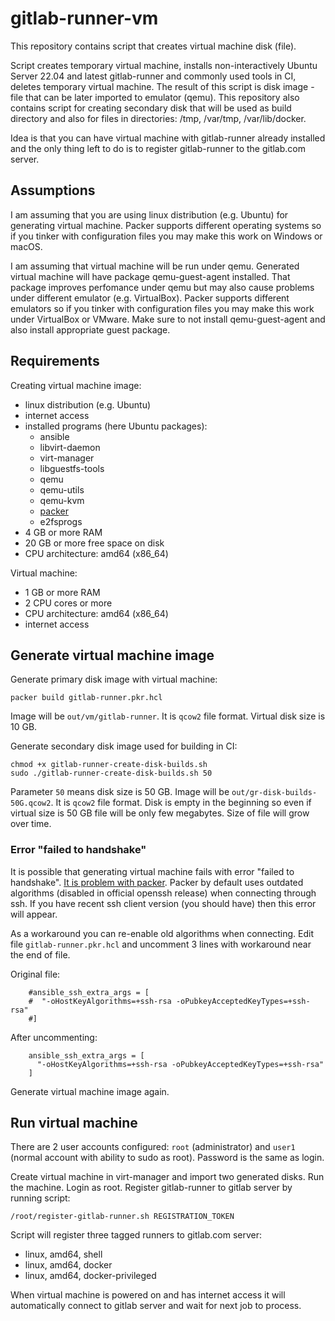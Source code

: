 # gitlab-runner-vm

This repository contains script that creates virtual machine disk (file).

Script creates temporary virtual machine, installs non-interactively Ubuntu Server 22.04 and latest gitlab-runner and commonly used tools in CI, deletes temporary virtual machine. The result of this script is disk image - file that can be later imported to emulator (qemu). This repository also contains script for creating secondary disk that will be used as build directory and also for files in directories: /tmp, /var/tmp, /var/lib/docker.

Idea is that you can have virtual machine with gitlab-runner already installed and the only thing left to do is to register gitlab-runner to the gitlab.com server.

## Assumptions

I am assuming that you are using linux distribution (e.g. Ubuntu) for generating virtual machine. Packer supports different operating systems so if you tinker with configuration files you may make this work on Windows or macOS.

I am assuming that virtual machine will be run under qemu. Generated virtual machine will have package qemu-guest-agent installed. That package improves perfomance under qemu but may also cause problems under different emulator (e.g. VirtualBox). Packer supports different emulators so if you tinker with configuration files you may make this work under VirtualBox or VMware. Make sure to not install qemu-guest-agent and also install appropriate guest package.

## Requirements

Creating virtual machine image:

* linux distribution (e.g. Ubuntu)
* internet access
* installed programs (here Ubuntu packages):
  - ansible
  - libvirt-daemon
  - virt-manager
  - libguestfs-tools
  - qemu
  - qemu-utils
  - qemu-kvm
  - [packer](https://www.packer.io/)
  - e2fsprogs
* 4 GB or more RAM
* 20 GB or more free space on disk
* CPU architecture: amd64 (x86_64)

Virtual machine:

* 1 GB or more RAM
* 2 CPU cores or more
* CPU architecture: amd64 (x86_64)
* internet access

## Generate virtual machine image

Generate primary disk image with virtual machine:

```
packer build gitlab-runner.pkr.hcl
```

Image will be `out/vm/gitlab-runner`. It is `qcow2` file format. Virtual disk size is 10 GB.

Generate secondary disk image used for building in CI:

```
chmod +x gitlab-runner-create-disk-builds.sh
sudo ./gitlab-runner-create-disk-builds.sh 50
```

Parameter `50` means disk size is 50 GB. Image will be `out/gr-disk-builds-50G.qcow2`. It is `qcow2` file format. Disk is empty in the beginning so even if virtual size is 50 GB file will be only few megabytes. Size of file will grow over time.

### Error "failed to handshake"

It is possible that generating virtual machine fails with error "failed to handshake". [It is problem with packer](https://github.com/hashicorp/packer-plugin-ansible/issues/69). Packer by default uses outdated algorithms (disabled in official openssh release) when connecting through ssh. If you have recent ssh client version (you should have) then this error will appear.

As a workaround you can re-enable old algorithms when connecting. Edit file `gitlab-runner.pkr.hcl` and uncomment 3 lines with workaround near the end of file.

Original file:

```
    #ansible_ssh_extra_args = [
    #  "-oHostKeyAlgorithms=+ssh-rsa -oPubkeyAcceptedKeyTypes=+ssh-rsa"
    #]
```

After uncommenting:

```
    ansible_ssh_extra_args = [
      "-oHostKeyAlgorithms=+ssh-rsa -oPubkeyAcceptedKeyTypes=+ssh-rsa"
    ]
```

Generate virtual machine image again.

## Run virtual machine

There are 2 user accounts configured: `root` (administrator) and `user1` (normal account with ability to sudo as root). Password is the same as login.

Create virtual machine in virt-manager and import two generated disks. Run the machine. Login as root. Register gitlab-runner to gitlab server by running script:

```
/root/register-gitlab-runner.sh REGISTRATION_TOKEN
```

Script will register three tagged runners to gitlab.com server:
* linux, amd64, shell
* linux, amd64, docker
* linux, amd64, docker-privileged

When virtual machine is powered on and has internet access it will automatically connect to gitlab server and wait for next job to process.
